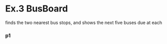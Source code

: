 # Ex.3 BusBoard

finds the two nearest bus stops, and shows the next five buses due at each

### p1 
